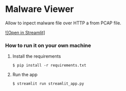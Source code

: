 # Malware Viewer

Allow to inpect malware file over HTTP a from PCAP file.

[![Open in Streamlit]]([https://blank-app-template.streamlit.app/](https://malwareinfo-extrator.streamlit.app))

### How to run it on your own machine

1. Install the requirements

   ```
   $ pip install -r requirements.txt
   ```

2. Run the app

   ```
   $ streamlit run streamlit_app.py
   ```
